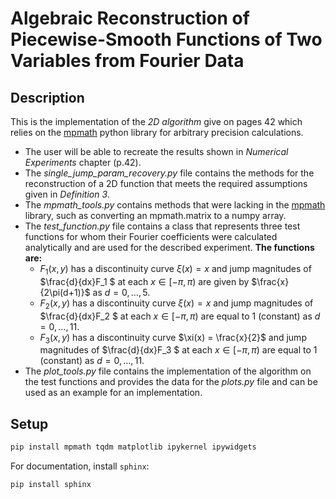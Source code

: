 # Algebraic Reconstruction of Piecewise-Smooth Functions of Two Variables from Fourier Data 

## Description
This is the implementation of the *2D algorithm* give on pages 42 which relies on the [mpmath](https://mpmath.org/) python library for arbitrary precision calculations.  
  
* The user will be able to recreate the results shown in *Numerical Experiments* chapter (p.42).
* The *single_jump_param_recovery.py* file contains the methods for the reconstruction of a 2D function that meets the required assumptions given in *Definition 3*.
* The *mpmath_tools.py* contains methods that were lacking in the [mpmath](https://mpmath.org/) library, such as converting an mpmath.matrix to a numpy array.
* The *test_function.py* file contains a class that represents three test functions for whom their Fourier coefficients were calculated analytically and are used for the described experiment.
  **The functions are:**  
  * $F_1(x,y)$ has a discontinuity curve $\xi(x) = x$ and jump magnitudes of $\frac{d}{dx}F_1 $ at each $x\in [-\pi, \pi)$ are given by $\frac{x}{2\pi(d+1)}$ as $d = 0,\ldots, 5$.
  * $F_2(x,y)$ has a discontinuity curve $\xi(x) = x$ and jump magnitudes of $\frac{d}{dx}F_2 $ at each $x\in [-\pi, \pi)$ are equal to 1 (constant) as $d = 0,\ldots, 11$.
  * $F_3(x,y)$ has a discontinuity curve $\xi(x) = \frac{x}{2}$ and jump magnitudes of $\frac{d}{dx}F_3 $ at each $x\in [-\pi, \pi)$ are equal to 1 (constant) as $d = 0,\ldots, 11$.
* The *plot_tools.py* file contains the implementation of the algorithm on the test functions and provides the data for the *plots.py* file and can be used as an example for an implementation.

## Setup

```bash
pip install mpmath tqdm matplotlib ipykernel ipywidgets
```

For documentation, install `sphinx`:
```bash
pip install sphinx
```